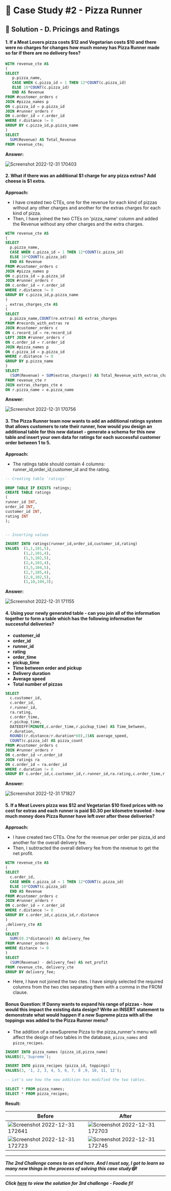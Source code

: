 # :pizza: Case Study #2 - Pizza Runner

## 📝 Solution - D. Pricings and Ratings

#### 1. If a Meat Lovers pizza costs $12 and Vegetarian costs $10 and there were no charges for changes how much money has Pizza Runner made so far if there are no delivery fees?

````sql
WITH revenue_cte AS
(	
SELECT 
   p.pizza_name,
   CASE WHEN c.pizza_id = 1 THEN 12*COUNT(c.pizza_id)
   ELSE 10*COUNT(c.pizza_id) 
   END AS Revenue
FROM #customer_orders c
JOIN #pizza_names p
ON c.pizza_id = p.pizza_id
JOIN #runner_orders r
ON c.order_id = r.order_id
WHERE r.distance != 0
GROUP BY c.pizza_id,p.pizza_name
)
SELECT 
  SUM(Revenue) AS Total_Revenue
FROM revenue_cte;
````

**Answer:**

![Screenshot 2022-12-31 170403](https://user-images.githubusercontent.com/96012488/210135187-d1025a35-837d-44c1-895e-214819617cb0.png)

#### 2. What if there was an additional $1 charge for any pizza extras? Add cheese is $1 extra.

**Approach:**

- I have created two CTEs, one for the revenue for each kind of pizzas without any other charges and another for the extras charges for each kind of pizza.
- Then, I have joined the two CTEs on 'pizza_name' column and added the Revenue without any other charges and the extra charges.

````sql
WITH revenue_cte AS
(
SELECT 
  p.pizza_name,
  CASE WHEN c.pizza_id = 1 THEN 12*COUNT(c.pizza_id)
  ELSE 10*COUNT(c.pizza_id) 
  END AS Revenue
FROM #customer_orders c
JOIN #pizza_names p
ON c.pizza_id = p.pizza_id
JOIN #runner_orders r
ON c.order_id = r.order_id
WHERE r.distance != 0
GROUP BY c.pizza_id,p.pizza_name
)
, extras_charges_cte AS
(
SELECT 
  p.pizza_name,COUNT(re.extras) AS extras_charges
FROM #records_with_extras re
JOIN #customer_orders c
ON c.record_id = re.record_id
LEFT JOIN #runner_orders r
ON c.order_id = r.order_id
JOIN #pizza_names p
ON c.pizza_id = p.pizza_id
WHERE r.distance != 0
GROUP BY p.pizza_name
)
SELECT 
  (SUM(Revenue) + SUM(extras_charges)) AS Total_Revenue_with_extras_charges
FROM revenue_cte r
JOIN extras_charges_cte e
ON r.pizza_name = e.pizza_name
````

**Answer:**

![Screenshot 2022-12-31 170756](https://user-images.githubusercontent.com/96012488/210135312-e3f34f40-eeed-4e43-8e3f-88049807d203.png)

#### 3. The Pizza Runner team now wants to add an additional ratings system that allows customers to rate their runner, how would you design an additional table for this new dataset - generate a schema for this new table and insert your own data for ratings for each successful customer order between 1 to 5.

**Approach:**
- The ratings table should contain 4 columns: runner_id,order_id,customer_id and the rating.

````sql
-- Creating table `ratings`

DROP TABLE IF EXISTS ratings;
CREATE TABLE ratings
(
runner_id INT,
order_id INT,
customer_id INT,
rating INT 
);


-- Inserting values

INSERT INTO ratings(runner_id,order_id,customer_id,rating)
VALUES  (1,1,101,5),
        (1,2,101,4),
        (1,3,102,5),
        (2,4,103,4),
        (3,5,104,5),
        (2,7,105,4),
        (2,8,102,5),
        (1,10,104,3);
````

**Answer:**

![Screenshot 2022-12-31 171155](https://user-images.githubusercontent.com/96012488/210135416-9853f23c-4ee6-48c6-80e0-58a7be2c2e10.png)

#### 4. Using your newly generated table - can you join all of the information together to form a table which has the following information for successful deliveries?
      
-  **customer_id**
-  **order_id**
-  **runner_id**
-  **rating**
-  **order_time**
-  **pickup_time**
-  **Time between order and pickup**
-  **Delivery duration**
-  **Average speed**
-  **Total number of pizzas**

````sql
SELECT 
  c.customer_id,
  c.order_id,
  r.runner_id,
  ra.rating,
  c.order_time,
  r.pickup_time, 
  DATEDIFF(MINUTE,c.order_time,r.pickup_time) AS Time_between,
  r.duration,
  ROUND((r.distance/r.duration*60),2)AS average_speed,
  COUNT(c.pizza_id) AS pizza_count
FROM #customer_orders c
JOIN #runner_orders r
ON c.order_id =r.order_id
JOIN ratings ra
ON c.order_id = ra.order_id
WHERE r.duration != 0
GROUP BY c.order_id,c.customer_id,r.runner_id,ra.rating,c.order_time,r.pickup_time,r.duration,DATEDIFF(MINUTE,c.order_time,r.pickup_time),r.duration,(r.distance/r.duration*60)
````
**Answer:**

![Screenshot 2022-12-31 171827](https://user-images.githubusercontent.com/96012488/210135616-616268ca-bd59-4513-adcd-008d9568bc41.png)

#### 5.  If a Meat Lovers pizza was $12 and Vegetarian $10 fixed prices with no cost for extras and each runner is paid $0.30 per kilometre traveled - how much money does Pizza Runner have left over after these deliveries?

**Approach:**
- I have created two CTEs. One for the revenue per order per pizza_id and another for the overall delivery fee. 
- Then, I subtracted the overall delivery fee from the revenue to get the net profit.

````sql
WITH revenue_cte AS
(	
SELECT 
  c.order_id,
  CASE WHEN c.pizza_id = 1 THEN 12*COUNT(c.pizza_id)
  ELSE 10*COUNT(c.pizza_id) 
  END AS Revenue
FROM #customer_orders c
JOIN #runner_orders r
ON c.order_id = r.order_id
WHERE r.distance != 0
GROUP BY c.order_id,c.pizza_id,r.distance
)
,delivery_cte AS
(
SELECT 
  SUM((0.3*distance)) AS delivery_fee
FROM #runner_orders
WHERE distance != 0
)
SELECT 
  (SUM(Revenue) - delivery_fee) AS net_profit
FROM revenue_cte, delivery_cte
GROUP BY delivery_fee;
````
	
- Here, I have not joined the two ctes. I have simply selected the required columns from the two ctes separating them with a comma in the FROM clause.

#### Bonus Question: If Danny wants to expand his range of pizzas - how would this impact the existing data design? Write an INSERT statement to demonstrate what would happen if a new Supreme pizza with all the toppings was added to the Pizza Runner menu? 

- The addition of a newSupreme Pizza to the pizza_runner's menu will affect the design of two tables in the database, `pizza_names` and `pizza_recipes`.

````sql
INSERT INTO pizza_names (pizza_id,pizza_name)
VALUES(3,'Supreme');

INSERT INTO pizza_recipes (pizza_id, toppings)
VALUES(3, '1, 2, 3, 4, 5, 6, 7, 8 ,9, 10, 11, 12');

-- Let's see how the new addition has modified the two tables.

SELECT * FROM pizza_names;
SELECT * FROM pizza_recipes;
````

**Result:**

| Before|After|
|---|---|
|![Screenshot 2022-12-31 172641](https://user-images.githubusercontent.com/96012488/210135898-baad0c26-2827-40f9-872a-c77807a4a21f.png)|![Screenshot 2022-12-31 172703](https://user-images.githubusercontent.com/96012488/210135935-b4206100-dc7b-4c4b-bb96-d0a219503a21.png)|
|![Screenshot 2022-12-31 172723](https://user-images.githubusercontent.com/96012488/210135951-8a5a1f85-07bc-4e3f-b0e8-4f792a93b626.png)|![Screenshot 2022-12-31 172745](https://user-images.githubusercontent.com/96012488/210135957-cef7ba69-f8e5-441b-904f-3a5a4e38136e.png)|

***

***The 2nd Challenge comes to an end here. And I must say, I got to learn so many new things in the process of solving this case study😄!***

***

***Click [here](https://github.com/PriyaPalak/8-Week-SQL-Challenge/tree/main/Case%20Study%20%233%20-%20Foodie-Fi) to view the solution for 3rd challenge - Foodie fi!***

